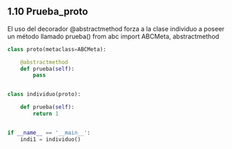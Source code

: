 ## 1.10 Prueba_proto

El uso del decorador \@abstractmethod forza a la clase individuo a
poseer un método llamado prueba() from abc import ABCMeta,
abstractmethod

``` python
class proto(metaclass=ABCMeta):

    @abstractmethod
    def prueba(self):
        pass


class individuo(proto):

    def prueba(self):
        return 1


if __name__ == '__main__':
    indi1 = individuo()
```

